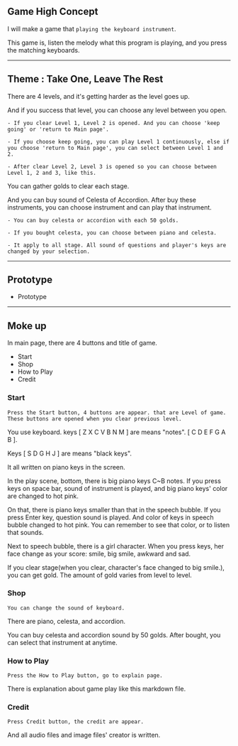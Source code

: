 ## Game High Concept

I will make a game that `playing the keyboard instrument`.

This game is, listen the melody what this program is playing, and you press the matching keyboards.

----

## Theme : Take One, Leave The Rest

There are 4 levels, and it's getting harder as the level goes up.

And if you success that level, you can choose any level between you open.

    - If you clear Level 1, Level 2 is opened. And you can choose 'keep going' or 'return to Main page'.

    - If you choose keep going, you can play Level 1 continuously, else if you choose 'return to Main page', you can select between Level 1 and 2.

    - After clear Level 2, Level 3 is opened so you can choose between Level 1, 2 and 3, like this.


You can gather golds to clear each stage.

And you can buy sound of Celesta of Accordion.
After buy these instruments, you can choose instrument and can play that instrument.

    - You can buy celesta or accordion with each 50 golds.

    - If you bought celesta, you can choose between piano and celesta.

    - It apply to all stage. All sound of questions and player's keys are changed by your selection.

----

## Prototype
 - Prototype


----

## Moke up

In main page, there are 4 buttons and title of game.
  - Start
  - Shop
  - How to Play
  - Credit

### Start
    Press the Start button, 4 buttons are appear. that are Level of game.
    These buttons are opened when you clear previous level.

You use keyboard. keys [ Z  X  C  V  B  N  M ] are means "notes". [ C  D  E  F  G  A  B ].

Keys [ S  D  G  H  J ] are means "black keys".

It all written on piano keys in the screen.

In the play scene, bottom, there is big piano keys C~B notes.
If you press keys on space bar, sound of instrument is played, and big piano keys' color are changed to hot pink.

On that, there is piano keys smaller than that in the speech bubble.
If you press Enter key, question sound is played. And color of keys in speech bubble changed to hot pink. You can remember to see that color, or to listen that sounds.

Next to speech bubble, there is a girl character.
When you press keys, her face change as your score: smile, big smile, awkward and sad.

If you clear stage(when you clear, character's face changed to big smile.), you can get gold.
The amount of gold varies from level to level.


### Shop
    You can change the sound of keyboard.

There are piano, celesta, and accordion.

You can buy celesta and accordion sound by 50 golds. After bought, you can select that instrument at anytime.



### How to Play
    Press the How to Play button, go to explain page.

There is explanation about game play like this markdown file.


### Credit
    Press Credit button, the credit are appear.

And all audio files and image files' creator is written.
